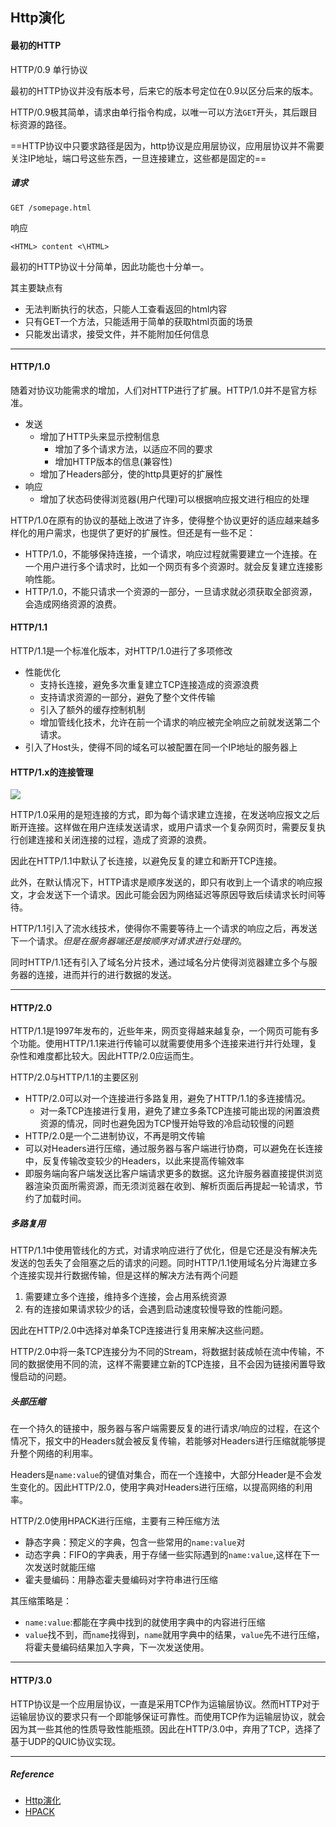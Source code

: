 ## Http演化

#### 最初的HTTP

HTTP/0.9 单行协议

最初的HTTP协议并没有版本号，后来它的版本号定位在0.9以区分后来的版本。

HTTP/0.9极其简单，请求由单行指令构成，以唯一可以方法`GET`开头，其后跟目标资源的路径。



==HTTP协议中只要求路径是因为，http协议是应用层协议，应用层协议并不需要关注IP地址，端口号这些东西，一旦连接建立，这些都是固定的==

##### 请求

`GET /somepage.html`

响应

`<HTML> content <\HTML>`

最初的HTTP协议十分简单，因此功能也十分单一。

其主要缺点有

- 无法判断执行的状态，只能人工查看返回的html内容
- 只有GET一个方法，只能适用于简单的获取html页面的场景
- 只能发出请求，接受文件，并不能附加任何信息

---

#### HTTP/1.0

随着对协议功能需求的增加，人们对HTTP进行了扩展。HTTP/1.0并不是官方标准。

- 发送
  - 增加了HTTP头来显示控制信息
    - 增加了多个请求方法，以适应不同的要求
    - 增加HTTP版本的信息(兼容性)
  - 增加了Headers部分，使的http具更好的扩展性
- 响应
  - 增加了状态码使得浏览器(用户代理)可以根据响应报文进行相应的处理

HTTP/1.0在原有的协议的基础上改进了许多，使得整个协议更好的适应越来越多样化的用户需求，也提供了更好的扩展性。但还是有一些不足：

- HTTP/1.0，不能够保持连接，一个请求，响应过程就需要建立一个连接。在一个用户进行多个请求时，比如一个网页有多个资源时。就会反复建立连接影响性能。
- HTTP/1.0，不能只请求一个资源的一部分，一旦请求就必须获取全部资源，会造成网络资源的浪费。

#### HTTP/1.1

HTTP/1.1是一个标准化版本，对HTTP/1.0进行了多项修改

- 性能优化
  - 支持长连接，避免多次重复建立TCP连接造成的资源浪费
  - 支持请求资源的一部分，避免了整个文件传输
  - 引入了额外的缓存控制机制
  - 增加管线化技术，允许在前一个请求的响应被完全响应之前就发送第二个请求。
- 引入了Host头，使得不同的域名可以被配置在同一个IP地址的服务器上

#### HTTP/1.x的连接管理

![](https://markdown-1259282458.cos.ap-nanjing.myqcloud.com/img/20210728221453.png)

HTTP/1.0采用的是短连接的方式，即为每个请求建立连接，在发送响应报文之后断开连接。这样做在用户连续发送请求，或用户请求一个复杂网页时，需要反复执行创建连接和关闭连接的过程，造成了资源的浪费。

因此在HTTP/1.1中默认了长连接，以避免反复的建立和断开TCP连接。



此外，在默认情况下，HTTP请求是顺序发送的，即只有收到上一个请求的响应报文，才会发送下一个请求。因此可能会因为网络延迟等原因导致后续请求长时间等待。

HTTP/1.1引入了流水线技术，使得你不需要等待上一个请求的响应之后，再发送下一个请求。*但是在服务器端还是按顺序对请求进行处理的*。



同时HTTP/1.1还有引入了域名分片技术，通过域名分片使得浏览器建立多个与服务器的连接，进而并行的进行数据的发送。

---

#### HTTP/2.0

HTTP/1.1是1997年发布的，近些年来，网页变得越来越复杂，一个网页可能有多个功能。使用HTTP/1.1来进行传输可以就需要使用多个连接来进行并行处理，复杂性和难度都比较大。因此HTTP/2.0应运而生。

HTTP/2.0与HTTP/1.1的主要区别

- HTTP/2.0可以对一个连接进行多路复用，避免了HTTP/1.1的多连接情况。
  - 对一条TCP连接进行复用，避免了建立多条TCP连接可能出现的闲置浪费资源的情况，同时也避免因为TCP慢开始导致的冷启动较慢的问题
- HTTP/2.0是一个二进制协议，不再是明文传输
- 可以对Headers进行压缩，通过服务器与客户端进行协商，可以避免在长连接中，反复传输改变较少的Headers，以此来提高传输效率
- 即服务端向客户端发送比客户端请求更多的数据。这允许服务器直接提供浏览器渲染页面所需资源，而无须浏览器在收到、解析页面后再提起一轮请求，节约了加载时间。

##### 多路复用

HTTP/1.1中使用管线化的方式，对请求响应进行了优化，但是它还是没有解决先发送的包丢失了会阻塞之后的请求的问题。同时HTTP/1.1使用域名分片海建立多个连接实现并行数据传输，但是这样的解决方法有两个问题

1. 需要建立多个连接，维持多个连接，会占用系统资源
2. 有的连接如果请求较少的话，会遇到启动速度较慢导致的性能问题。

因此在HTTP/2.0中选择对单条TCP连接进行复用来解决这些问题。

HTTP/2.0中将一条TCP连接分为不同的Stream，将数据封装成帧在流中传输，不同的数据使用不同的流，这样不需要建立新的TCP连接，且不会因为链接闲置导致慢启动的问题。

##### 头部压缩

在一个持久的链接中，服务器与客户端需要反复的进行请求/响应的过程，在这个情况下，报文中的Headers就会被反复传输，若能够对Headers进行压缩就能够提升整个网络的利用率。

Headers是`name:value`的键值对集合，而在一个连接中，大部分Header是不会发生变化的。因此HTTP/2.0，使用字典对Headers进行压缩，以提高网络的利用率。



HTTP/2.0使用HPACK进行压缩，主要有三种压缩方法

- 静态字典：预定义的字典，包含一些常用的`name:value`对
- 动态字典：FIFO的字典表，用于存储一些实际遇到的`name:value`,这样在下一次发送时就能压缩
- 霍夫曼编码：用静态霍夫曼编码对字符串进行压缩



其压缩策略是：

- `name:value`:都能在字典中找到的就使用字典中的内容进行压缩
- `value`找不到，而`name`找得到，`name`就用字典中的结果，`value`先不进行压缩，将霍夫曼编码结果加入字典，下一次发送使用。

---

#### HTTP/3.0

HTTP协议是一个应用层协议，一直是采用TCP作为运输层协议。然而HTTP对于运输层协议的要求只有一个即能够保证可靠性。而使用TCP作为运输层协议，就会因为其一些其他的性质导致性能瓶颈。因此在HTTP/3.0中，弃用了TCP，选择了基于UDP的QUIC协议实现。

---

##### Reference

- [Http演化](https://developer.mozilla.org/zh-CN/docs/Web/HTTP/Basics_of_HTTP/Evolution_of_HTTP)
- [HPACK](https://blog.cloudflare.com/hpack-the-silent-killer-feature-of-http-2/)



